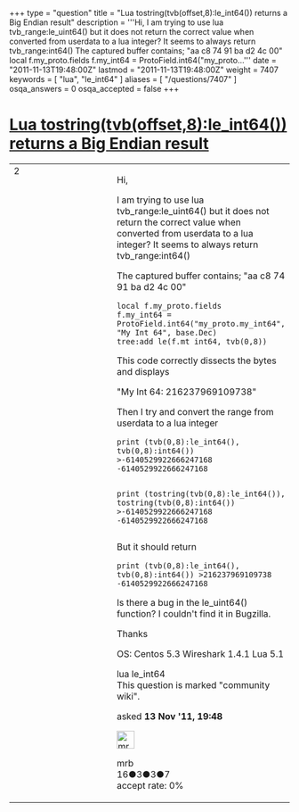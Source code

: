 +++
type = "question"
title = "Lua tostring(tvb(offset,8):le_int64()) returns a Big Endian result"
description = '''Hi, I am trying to use lua tvb_range:le_uint64() but it does not return the correct value when converted from userdata to a lua integer? It seems to always return tvb_range:int64() The captured buffer contains; &quot;aa c8 74 91 ba d2 4c 00&quot; local f.my_proto.fields f.my_int64 = ProtoField.int64(&quot;my_proto...'''
date = "2011-11-13T19:48:00Z"
lastmod = "2011-11-13T19:48:00Z"
weight = 7407
keywords = [ "lua", "le_int64" ]
aliases = [ "/questions/7407" ]
osqa_answers = 0
osqa_accepted = false
+++

<div class="headNormal">

# [Lua tostring(tvb(offset,8):le\_int64()) returns a Big Endian result](/questions/7407/lua-tostringtvboffset8le_int64-returns-a-big-endian-result)

</div>

<div id="main-body">

<div id="askform">

<table id="question-table" style="width:100%;"><colgroup><col style="width: 50%" /><col style="width: 50%" /></colgroup><tbody><tr class="odd"><td style="width: 30px; vertical-align: top"><div class="vote-buttons"><div id="post-7407-score" class="post-score" title="current number of votes">2</div><div id="favorite-count" class="favorite-count"></div></div></td><td><div id="item-right"><div class="question-body"><p>Hi,</p><p>I am trying to use lua tvb_range:le_uint64() but it does not return the correct value when converted from userdata to a lua integer? It seems to always return tvb_range:int64()</p><p>The captured buffer contains; "aa c8 74 91 ba d2 4c 00"</p><pre><code>local f.my_proto.fields
f.my_int64 = ProtoField.int64(&quot;my_proto.my_int64&quot;, &quot;My Int 64&quot;, base.Dec)
tree:add_le(f.mt_int64, tvb(0,8))</code></pre><p>This code correctly dissects the bytes and displays</p><p>"My Int 64: 216237969109738"</p><p>Then I try and convert the range from userdata to a lua integer</p><pre><code>print (tvb(0,8):le_int64(), tvb(0,8):int64())
&gt;-6140529922666247168 -6140529922666247168

print (tostring(tvb(0,8):le_int64()), tostring(tvb(0,8):int64()) 
&gt;-6140529922666247168 -6140529922666247168</code></pre><p>But it should return</p><pre><code>print (tvb(0,8):le_int64(), tvb(0,8):int64())
&gt;216237969109738  -6140529922666247168</code></pre><p>Is there a bug in the le_uint64() function? I couldn't find it in Bugzilla.</p><p>Thanks</p><p>OS: Centos 5.3 Wireshark 1.4.1 Lua 5.1</p></div><div id="question-tags" class="tags-container tags">lua le_int64</div><div id="question-controls" class="post-controls"><div class="community-wiki">This question is marked "community wiki".</div></div><div class="post-update-info-container"><div class="post-update-info post-update-info-user"><p>asked <strong>13 Nov '11, 19:48</strong></p><img src="https://secure.gravatar.com/avatar/e9a64b38c3c80a882aa3c808b71cccbb?s=32&amp;d=identicon&amp;r=g" class="gravatar" width="32" height="32" alt="mrb&#39;s gravatar image" /><p>mrb<br />
<span class="score" title="16 reputation points">16</span><span title="3 badges"><span class="badge1">●</span><span class="badgecount">3</span></span><span title="3 badges"><span class="silver">●</span><span class="badgecount">3</span></span><span title="7 badges"><span class="bronze">●</span><span class="badgecount">7</span></span><br />
<span class="accept_rate" title="Rate of the user&#39;s accepted answers">accept rate:</span> <span title="mrb has no accepted answers">0%</span></p></div></div><div id="comments-container-7407" class="comments-container"></div><div id="comment-tools-7407" class="comment-tools"></div><div class="clear"></div><div id="comment-7407-form-container" class="comment-form-container"></div><div class="clear"></div></div></td></tr></tbody></table>

</div>

</div>

